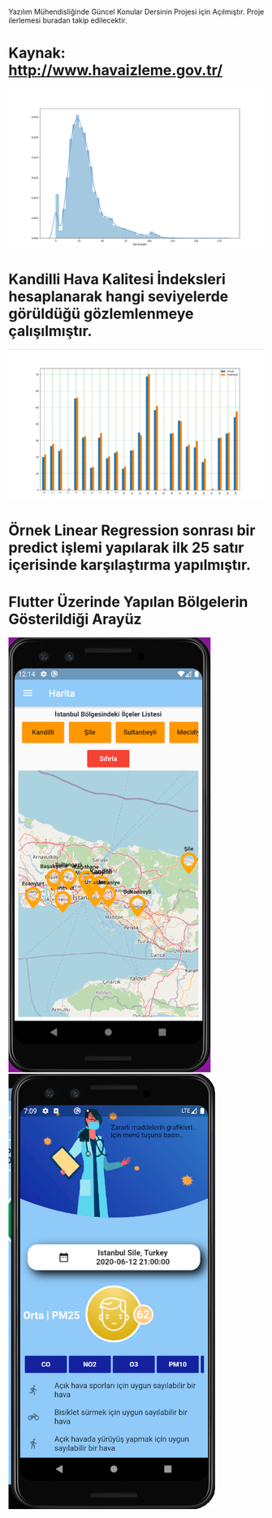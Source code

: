 Yazılım Mühendisliğinde Güncel Konular Dersinin Projesi için Açılmıştır. Proje ilerlemesi buradan takip edilecektir.
# Kaynak: http://www.havaizleme.gov.tr/
![01](https://github.com/oguncan/YMGK/blob/master/KandilliAQI.PNG)
# Kandilli Hava Kalitesi İndeksleri hesaplanarak hangi seviyelerde görüldüğü gözlemlenmeye çalışılmıştır.

![02](https://github.com/oguncan/YMGK/blob/master/BarChartPredict.PNG)

# Örnek Linear Regression sonrası bir predict işlemi yapılarak ilk 25 satır içerisinde karşılaştırma yapılmıştır.


# Flutter Üzerinde Yapılan Bölgelerin Gösterildiği Arayüz
![04](https://github.com/oguncan/YMGK/blob/master/FlutterMap/Images/AQIApp01.PNG)
![05](https://github.com/oguncan/YMGK/blob/master/FlutterMap/Images/8.png)
